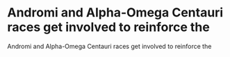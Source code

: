 # Andromi and  Alpha-Omega Centauri races get involved to reinforce the

Andromi and  Alpha-Omega Centauri races get involved to reinforce the